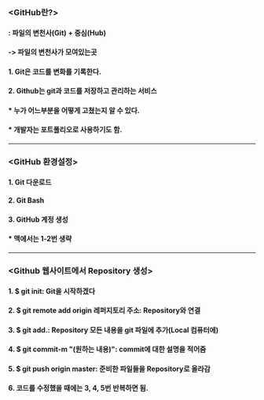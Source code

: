 ### <GitHub란?>
#### : 파일의 변천사(Git) + 중심(Hub)
#### -> 파일의 변천사가 모여있는곳

#### 1. Git은 코드를 변화를 기록한다.
#### 2. Github는 git과 코드를 저장하고 관리하는 서비스

#### * 누가 어느부분을 어떻게 고쳤는지 알 수 있다.
#### * 개발자는 포트폴리오로 사용하기도 함.
----




### <GitHub 환경설정>
#### 1. Git 다운로드
#### 2. Git Bash
#### 3. GitHub 계정 생성
#### * 맥에서는 1-2번 생략
-----



### <Github 웹사이트에서 Repository 생성>
#### 1. $ git init: Git을 시작하겠다
#### 2. $ git remote add origin 레퍼지토리 주소: Repository와 연결
#### 3. $ git add.: Repository 모든 내용을 git 파일에 추가(Local 컴퓨터에)
#### 4. $ git commit-m "(원하는 내용)": commit에 대한 설명을 적어줌
#### 5. $ git push origin master: 준비한 파일들을 Repository로 올라감
#### 6. 코드를 수정했을 때에는 3, 4, 5번 반복하면 됨.
